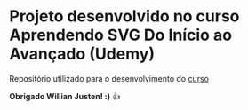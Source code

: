 # Projeto desenvolvido no curso Aprendendo SVG Do Início ao Avançado (Udemy)

Repositório utilizado para o desenvolvimento do [curso](https://www.udemy.com/aprendendo-svg-do-inicio-ao-avancado/)

**Obrigado Willian Justen! :)** :thumbsup: